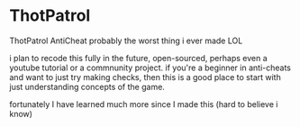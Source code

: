 # ThotPatrol
ThotPatrol AntiCheat
probably the worst thing i ever made LOL 

i plan to recode this fully in the future, open-sourced, perhaps even a youtube tutorial or a commnunity project.
if you're a beginner in anti-cheats and want to just try making checks, then this is a good place to start with just
understanding concepts of the game. 

fortunately I have learned much more since I made this (hard to believe i know)
